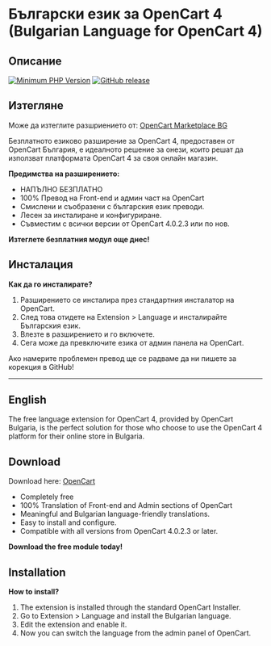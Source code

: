 
# Български език за OpenCart 4 (Bulgarian Language for OpenCart 4)

## Описание

[![Minimum PHP Version](https://img.shields.io/badge/php-%3E%3D%207.4-8892BF.svg?style=flat-square)](https://php.net/)
[![GitHub release](https://img.shields.io/github/v/release/opencart/opencart)](https://github.com/opencart/opencart)

## Изтегляне

Може да изтеглите разшриението от: [OpenCart Marketplace BG](https://opencart-marketplace.com/extension/bylgarski-ezik-za-opencart-4/)

Безплатното езиково разширение за OpenCart 4, предоставен от OpenCart България, е идеалното решение за онези, които решат да използват платформата OpenCart 4 за своя онлайн магазин.

**Предимства на разширението:**

- НАПЪЛНО БЕЗПЛАТНО
- 100% Превод на Front-end и админ част на OpenCart
- Смислени и съобразени с българския език преводи.
- Лесен за инсталиране и конфигуриране.
- Съвместим с всички версии от OpenCart 4.0.2.3 или по нов.

**Изтеглете безплатния модул още днес!**

## Инсталация

**Как да го инсталирате?**

1. Разширението се инсталира през стандартния инсталатор на OpenCart.
2. След това отидете на Extension > Language и инсталирайте Българския език.
3. Влезте в разширението и го включете.
4. Сега може да превключите езика от админ панела на OpenCart.

Ако намерите проблемен превод ще се радваме да ни пишете за корекция в GitHub!

--------------------------------

## English

The free language extension for OpenCart 4, provided by OpenCart Bulgaria, is the perfect solution for those who choose to use the OpenCart 4 platform for their online store in Bulgaria.

## Download

Download here: [OpenCart](https://www.opencart.com/index.php?route=marketplace/extension/info&extension_id=46036)

- Completely free
- 100% Translation of Front-end and Admin sections of OpenCart
- Meaningful and Bulgarian language-friendly translations.
- Easy to install and configure.
- Compatible with all versions from OpenCart 4.0.2.3 or later.

**Download the free module today!**

## Installation

**How to install?**

1. The extension is installed through the standard OpenCart Installer.
2. Go to Extension > Language and install the Bulgarian language.
3. Edit the extension and enable it.
4. Now you can switch the language from the admin panel of OpenCart.

